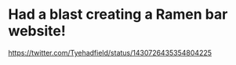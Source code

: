 # Had a blast creating a Ramen bar website!

https://twitter.com/Tyehadfield/status/1430726435354804225